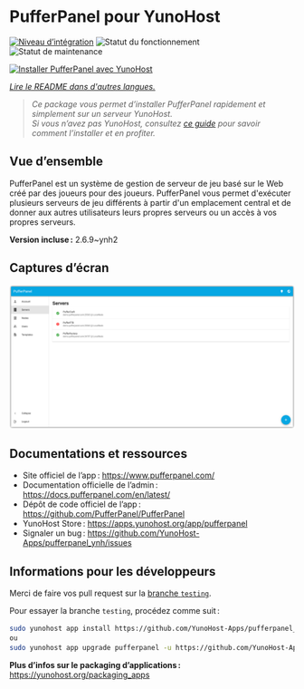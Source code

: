 <!--
Nota bene : ce README est automatiquement généré par <https://github.com/YunoHost/apps/tree/master/tools/readme_generator>
Il NE doit PAS être modifié à la main.
-->

# PufferPanel pour YunoHost

[![Niveau d’intégration](https://apps.yunohost.org/badge/integration/pufferpanel)](https://ci-apps.yunohost.org/ci/apps/pufferpanel/)
![Statut du fonctionnement](https://apps.yunohost.org/badge/state/pufferpanel)
![Statut de maintenance](https://apps.yunohost.org/badge/maintained/pufferpanel)

[![Installer PufferPanel avec YunoHost](https://install-app.yunohost.org/install-with-yunohost.svg)](https://install-app.yunohost.org/?app=pufferpanel)

*[Lire le README dans d'autres langues.](./ALL_README.md)*

> *Ce package vous permet d’installer PufferPanel rapidement et simplement sur un serveur YunoHost.*  
> *Si vous n’avez pas YunoHost, consultez [ce guide](https://yunohost.org/install) pour savoir comment l’installer et en profiter.*

## Vue d’ensemble

PufferPanel est un système de gestion de serveur de jeu basé sur le Web créé par des joueurs pour des joueurs. PufferPanel vous permet d'exécuter plusieurs serveurs de jeu différents à partir d'un emplacement central et de donner aux autres utilisateurs leurs propres serveurs ou un accès à vos propres serveurs.


**Version incluse :** 2.6.9~ynh2

## Captures d’écran

![Capture d’écran de PufferPanel](./doc/screenshots/serverlist.png)

## Documentations et ressources

- Site officiel de l’app : <https://www.pufferpanel.com/>
- Documentation officielle de l’admin : <https://docs.pufferpanel.com/en/latest/>
- Dépôt de code officiel de l’app : <https://github.com/PufferPanel/PufferPanel>
- YunoHost Store : <https://apps.yunohost.org/app/pufferpanel>
- Signaler un bug : <https://github.com/YunoHost-Apps/pufferpanel_ynh/issues>

## Informations pour les développeurs

Merci de faire vos pull request sur la [branche `testing`](https://github.com/YunoHost-Apps/pufferpanel_ynh/tree/testing).

Pour essayer la branche `testing`, procédez comme suit :

```bash
sudo yunohost app install https://github.com/YunoHost-Apps/pufferpanel_ynh/tree/testing --debug
ou
sudo yunohost app upgrade pufferpanel -u https://github.com/YunoHost-Apps/pufferpanel_ynh/tree/testing --debug
```

**Plus d’infos sur le packaging d’applications :** <https://yunohost.org/packaging_apps>
